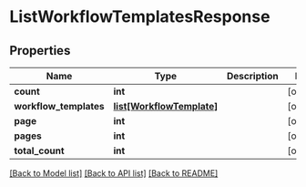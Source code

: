 # ListWorkflowTemplatesResponse

## Properties
Name | Type | Description | Notes
------------ | ------------- | ------------- | -------------
**count** | **int** |  | [optional] 
**workflow_templates** | [**list[WorkflowTemplate]**](WorkflowTemplate.md) |  | [optional] 
**page** | **int** |  | [optional] 
**pages** | **int** |  | [optional] 
**total_count** | **int** |  | [optional] 

[[Back to Model list]](../README.md#documentation-for-models) [[Back to API list]](../README.md#documentation-for-api-endpoints) [[Back to README]](../README.md)


